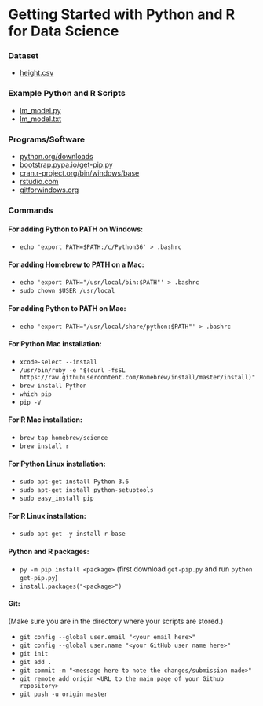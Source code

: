 # Getting Started with Python and R for Data Science

### Dataset 
* [height.csv](https://code.datasciencedojo.com/rebeccam/tutorials/blob/master/Getting%20Started/height.csv)
 
### Example Python and R Scripts
* [lm_model.py](https://code.datasciencedojo.com/rebeccam/tutorials/blob/master/Getting%20Started/lm_model.py)
* [lm_model.txt](https://code.datasciencedojo.com/rebeccam/tutorials/blob/master/Getting%20Started/lm_model.dms) 
 
### Programs/Software
* [python.org/downloads](https://www.python.org/downloads/)
* [bootstrap.pypa.io/get-pip.py](https://bootstrap.pypa.io/get-pip.py)
* [cran.r-project.org/bin/windows/base](https://cran.r-project.org/bin/windows/base/)
* [rstudio.com](https://www.rstudio.com)
* [gitforwindows.org](http://gitforwindows.org)
 
### Commands

#### For adding Python to PATH on Windows:
* `echo 'export PATH=$PATH:/c/Python36' > .bashrc`

#### For adding Homebrew to PATH on a Mac:
* `echo 'export PATH="/usr/local/bin:$PATH"' > .bashrc`
* `sudo chown $USER /usr/local`
 
#### For adding Python to PATH on Mac:
* `echo 'export PATH="/usr/local/share/python:$PATH"' > .bashrc`
 
#### For Python Mac installation:
* `xcode-select --install`
* `/usr/bin/ruby -e "$(curl -fsSL https://raw.githubusercontent.com/Homebrew/install/master/install)"`
* `brew install Python`
* `which pip`
* `pip -V`
 
#### For R Mac installation:
* `brew tap homebrew/science`
* `brew install r`

#### For Python Linux installation:
* `sudo apt-get install Python 3.6`
* `sudo apt-get install python-setuptools`
* `sudo easy_install pip`
 
#### For R Linux installation:
* `sudo apt-get -y install r-base`
 
#### Python and R packages:
* `py -m pip install <package>` (first download `get-pip.py` and run `python get-pip.py`)
* `install.packages("<package>")`

#### Git:
(Make sure you are in the directory where your scripts are stored.)
* `git config --global user.email "<your email here>"`
* `git config --global user.name "<your GitHub user name here>"`
* `git init`
* `git add .`
* `git commit -m "<message here to note the changes/submission made>"`
* `git remote add origin <URL to the main page of your Github repository>`
* `git push -u origin master`
